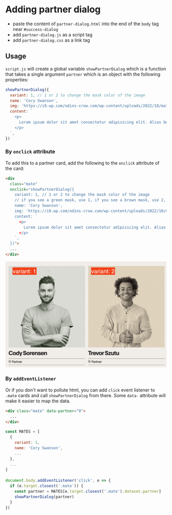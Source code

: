 # Adding partner dialog

- paste the content of `partner-dialog.html` into the end of the `body` tag near `#success-dialog`
- add `partner-dialog.js` as a script tag
- add `partner-dialog.css` as a link tag

## Usage

`script.js` will create a global variable `showPartnerDialog` which is a function that takes a single argument `partner` which is an object with the following properties:

```js
showPartnerDialog({
  variant: 1, // 1 or 2 to change the mask color of the image
  name: 'Cory Swanson',
  img: 'https://i0.wp.com/odins-crow.com/wp-content/uploads/2022/10/mate-1.9c41fdad8df8f460d84ea62fa16ec5b0.png?fit=453%2C480&ssl=1',
  content: `
    <p>
      Lorem ipsum dolor sit amet consectetur adipisicing elit. Alias beatae expedita mollitia architecto exercitationem, magnam autem. Veniam, accusantium quibusdam. Consectetur laborum est odio totam sapiente officiis temporibus alias eum aliquid quos ab, recusandae cumque facilis voluptatem eos minima dolores nam sit amet eaque deserunt! Debitis labore libero voluptatibus numquam molestiae.
    </p>
  `,
})
```
### By `onclick` attribute

To add this to a partner card, add the following to the `onclick` attribute of the card:

```html
<div
  class="mate"
  onclick="showPartnerDialog({
    variant: 1, // 1 or 2 to change the mask color of the image
    // if you see a green mask, use 1, if you see a brown mask, use 2, see the screenshot
    name: 'Cory Swanson',
    img: 'https://i0.wp.com/odins-crow.com/wp-content/uploads/2022/10/mate-1.9c41fdad8df8f460d84ea62fa16ec5b0.png?fit=453%2C480&ssl=1',
    content: `
      <p>
        Lorem ipsum dolor sit amet consectetur adipisicing elit. Alias beatae expedita mollitia architecto exercitationem, magnam autem. Veniam, accusantium quibusdam. Consectetur laborum est odio totam sapiente officiis temporibus alias eum aliquid quos ab, recusandae cumque facilis voluptatem eos minima dolores nam sit amet eaque deserunt! Debitis labore libero voluptatibus numquam molestiae.
      </p>
    `,
  })">
  ...
</div>
```

![screenshot with variants](variants.png)

### By `addEventListener`

Or if you don't want to pollute html, you can add `click` event listener to `.mate` cards and call `showPartnerDialog` from there. Some `data-` attribute will make it easier to map the data.

```html
<div class="mate" data-partner="0">
  ...
</div>
```

```js
const MATES = [
  {
    variant: 1,
    name: 'Cory Swanson',
    ...
  },
  ...
]

document.body.addEventListener('click', e => {
  if (e.target.closest('.mate')) {
    const partner = MATES[e.target.closest('.mate').dataset.partner]
    showPartnerDialog(partner)
  }
})
```
